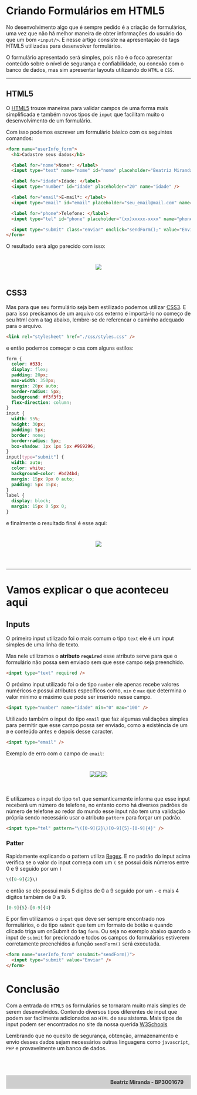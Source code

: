 # Criando Formulários em HTML5

No desenvolvimento algo que é sempre pedido é a criação de formulários, uma vez que não há melhor maneira de obter informações do usuário do que um bom `<input/>`. E nesse artigo consiste na apresentação de tags HTML5 utilizadas para desenvolver formulários.

O formulário apresentado será simples, pois não é o foco apresentar conteúdo sobre o nível de segurança e confiabilidade, ou conexão com o banco de dados, mas sim apresentar layouts utilizando do `HTML` e `CSS`.

<hr />

## HTML5

O [HTML5](https://www.w3.org/TR/html52/) trouxe maneiras para validar campos de uma forma mais simplificada e também novos tipos de `input` que facilitam muito o desenvolvimento de um formulário.

Com isso podemos escrever um formulário básico com os seguintes comandos:

```html
<form name="userInfo_form">
  <h1>Cadastre seus dados</h1>

  <label for="nome">Nome*: </label>
  <input type="text" name="nome" id="nome" placeholder="Beatriz Miranda" required />

  <label for="idade">Idade: </label>
  <input type="number" id="idade" placeholder="20" name="idade" />

  <label for="email">E-mail*: </label>
  <input type="email" id="email" placeholder="seu_email@mail.com" name="email" required />

  <label for="phone">Telefone: </label>
  <input type="tel" id="phone" placeholder="(xx)xxxxx-xxxx" name="phone" />

  <input type="submit" class="enviar" onclick="sendForm();" value="Enviar" />
</form>
```

O resultado será algo parecido com isso:

<div  class="centerImg">
<img src="./img/formUnfinished.png" style="margin-bottom: 10px"/>
</div>

## CSS3

Mas para que seu formulário seja bem estilizado podemos utilizar [CSS3](https://www.w3.org/TR/2001/WD-css3-roadmap-20010523/). E para isso precisamos de um arquivo css externo e importá-lo no começo de seu html com a tag abaixo, lembre-se de referencar o caminho adequado para o arquivo.

```html
<link rel="stylesheet" href="./css/styles.css" />
```

e então podemos começar o css com alguns estilos:

```css
form {
  color: #333;
  display: flex;
  padding: 20px;
  max-width: 350px;
  margin: 20px auto;
  border-radius: 5px;
  background: #f3f3f3;
  flex-direction: column;
}
input {
  width: 95%;
  height: 30px;
  padding: 5px;
  border: none;
  border-radius: 5px;
  box-shadow: 1px 1px 5px #969296;
}
input[type="submit"] {
  width: auto;
  color: white;
  background-color: #bd24bd;
  margin: 15px 9px 0 auto;
  padding: 5px 15px;
}
label {
  display: block;
  margin: 15px 0 5px 0;
}
```

e finalmente o resultado final é esse aqui:

<div  class="centerImg">
<img src="./img/formFinished.png" style="margin-bottom: 10px"/>
</div>

<hr style="margin-top: 50px"/>

# Vamos explicar o que aconteceu aqui

## Inputs

O primeiro input utilizado foi o mais comum o tipo `text` ele é um input simples de uma linha de texto.

Mas nele utilizamos o **atributo `required`** esse atributo serve para que o formulário não possa sem enviado sem que esse campo seja preenchido.

```html
<input type="text" required />
```

O próximo input utilizado foi o de tipo `number` ele apenas recebe valores numéricos e possui atributos específicos como, `min` e `max` que determina o valor mínimo e máximo que pode ser inserido nesse campo.

```html
<input type="number" name="idade" min="0" max="100" />
```

Utilizado também o input do tipo `email` que faz algumas validações simples para permitir que esse campo possa ser enviado, como a existência de um `@` e conteúdo antes e depois desse caracter.

```html
<input type="email" />
```

Exemplo de erro com o campo de `email`:

<div  class="centerImg">
<img src="./img/noArroba.png" style="margin-bottom: 10px"/>
<img src="./img/noBefore.png" style="margin-bottom: 10px"/>
<img src="./img/noAfter.png" style="margin-bottom: 10px"/>
</div>

E utilizamos o input do tipo `tel` que semanticamente informa que esse input receberá um número de telefone, no entanto como há diversos padrões de número de telefone ao redor do mundo esse input não tem uma validação própria sendo necessário usar o atributo `pattern` para forçar um padrão.

```html
<input type="tel" pattern="\([0-9]{2}\)[0-9]{5}-[0-9]{4}" />
```

### Patter

Rapidamente explicando o pattern utiliza [Regex](https://regexr.com/).
E no padrão do input acima verifica se o valor do input começa com um `(` se possui dois números entre 0 e 9 seguido por um `)`

```js
\([0-9]{2}\)
```

e então se ele possui mais 5 digitos de 0 a 9 seguido por um `-` e mais 4 digitos também de 0 a 9.

```js
[0-9]{5}-[0-9]{4}
```

E por fim utilizamos o `input` que deve ser sempre encontrado nos formulários, o de tipo `submit` que tem um formato de botão e quando clicado triga um onSubmit do tag `form`. Ou seja no exemplo abaixo quando o input de `submit` for precionado e todos os campos do formulários estiverem corretamente preenchidos a função `sendForm()` será executada.

```html
<form name="userInfo_form" onsubmit="sendForm()">
  <input type="submit" value="Enviar" />
</form>
```

# Conclusão

Com a entrada do `HTML5` os formulários se tornaram muito mais simples de serem desenvolvidos. Contendo diversos tipos diferentes de input que podem ser facilmente adicionados ao `HTML` de seu sistema. Mais tipos de input podem ser encontrados no site da nossa querida [W3Schools](https://www.w3schools.com/html/html_form_input_types.asp)

Lembrando que no quesito de segurança, obtenção, armazenamento e envio desses dados sejam necessários outras linguagens como `javascript`, `PHP` e provavelmente um banco de dados.

<style>
  .centerImg {
    display: flex; 
    justify-content: center;
    margin: 40px 0;
  }
  footer{ 
    background: #cecece;
    color: #333;
    padding: 10px 20px;
    font-weight: bold;
    text-align: right;
  }
</style>

<br/>
<br/>
<br/>
<footer style="margin-top: auto">
  Beatriz Miranda - BP3001679
</footer>

